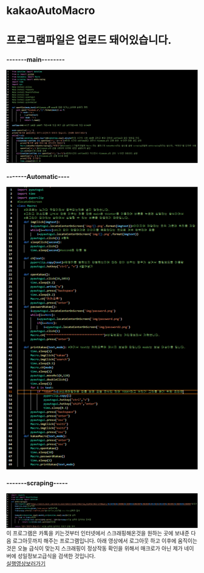 # kakaoAutoMacro
<html>
  <body>
    <h1>프로그램파일은 업로드 돼어있습니다.</h1>
    <h3>-------main--------<br></h3>
    <img src="./githubMacro_img/main.png"><br>
    <h3>-------Automatic----<br></h3>
    <img src="./githubMacro_img/Automatic.png"><br>
    <h3>-------scraping-----<br></h3>
    <img src="./githubMacro_img/scraping.png"><br>
    이 프로그램은 카톡을 키는것부터 인터넷에서 스크래핑해온것을 원하는 곳에 보내준 다음 로그아웃까지 해주는 프로그램입니다.
    아래 영상에서 로그아웃 하고 이후에 움직이는 것은 오늘 급식이 맞는지 스크래핑이 정상작동 확인을 위해서
    매크로가 아닌 제가 네이버에 성일정보고급식을 검색한 것입니다.<br>
    <a href="https://user-images.githubusercontent.com/88232976/164607475-e88feab9-2db1-4923-96fe-394171416657.mp4">실행영상보러가기</a>
  </body>
</html>

